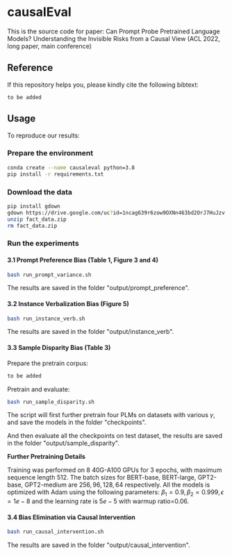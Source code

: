 # causalEval
This is the source code for paper: Can Prompt Probe Pretrained Language Models? Understanding the Invisible Risks from a Causal View (ACL 2022, long paper, main conference)

## Reference
If this repository helps you, please kindly cite the following bibtext:
```
to be added
```

## Usage
To reproduce our results:

### Prepare the environment
```bash
conda create --name causaleval python=3.8
pip install -r requirements.txt
```

### Download the data
```bash
pip install gdown
gdown https://drive.google.com/uc?id=1ncag639r6zow9OXNn463bd2OrJ7HuJzv
unzip fact_data.zip
rm fact_data.zip
```
### Run the experiments

#### 3.1 Prompt Preference Bias (Table 1, Figure 3 and 4)

```bash
bash run_prompt_variance.sh
```

The results are saved in the folder "output/prompt_preference".

#### 3.2 Instance Verbalization Bias (Figure 5)

```bash
bash run_instance_verb.sh
```

The results are saved in the folder "output/instance_verb".

#### 3.3 Sample Disparity Bias (Table 3)
Prepare the pretrain corpus:
```bash
to be added
```
Pretrain and evaluate:
```bash
bash run_sample_disparity.sh
```
The script will first further pretrain four PLMs on datasets with various $\gamma$, and save the models in the folder "checkpoints".

And then evaluate all the checkpoints on test dataset, the results are saved in the folder "output/sample_disparity".

**Further Pretraining Details**

Training was performed on $8$ 40G-A100 GPUs for $3$ epochs, with maximum sequence length $512$. The batch sizes for BERT-base, BERT-large, GPT2-base, GPT2-medium are $256, 96, 128, 64$ respectively. All the models is optimized with Adam using the following parameters: $\beta_1=0.9, \beta_2=0.999, \epsilon=1e-8$ and the learning  rate is $5e-5$ with warmup ratio=$0.06$. 

#### 3.4 Bias Elimination via Causal Intervention

```bash
bash run_causal_intervention.sh
```
The results are saved in the folder "output/causal_intervention".